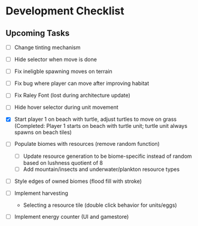 # Development Checklist

## Upcoming Tasks
- [ ] Change tinting mechanism
- [ ] Hide selector when move is done
- [ ] Fix ineligble spawning moves on terrain
- [ ] Fix bug where player can move after improving habitat
- [ ] Fix Raley Font (lost during architecture update)
- [ ] Hide hover selector during unit movement
- [x] Start player 1 on beach with turtle, adjust turtles to move on grass (Completed: Player 1 starts on beach with turtle unit; turtle unit always spawns on beach tiles)

- [ ] Populate biomes with resources (remove random function)
    - [ ] Update resource generation to be biome-specific instead of random based on lushness quotient of 8
    - [ ] Add mountain/insects and underwater/plankton resource types
- [ ] Style edges of owned biomes (flood fill with stroke)

- [ ] Implement harvesting
    - Selecting a resource tile (double click behavior for units/eggs)
    
- [ ] Implement energy counter (UI and gamestore)